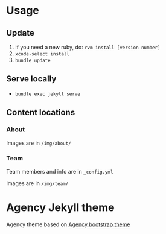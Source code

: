 # Usage

## Update
1. If you need a new ruby, do: `rvm install [version number]`
2. `xcode-select install`
2. `bundle update`


## Serve locally
- `bundle exec jekyll serve`

## Content locations

### About

Images are in `/img/about/`

### Team

Team members and info are in `_config.yml`

Images are in `/img/team/`

# Agency Jekyll theme

Agency theme based on [Agency bootstrap theme ](http://startbootstrap.com/templates/agency/)
